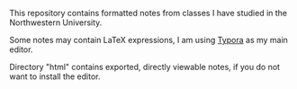 This repository contains formatted notes from classes I have studied in the Northwestern University.

Some notes may contain LaTeX expressions, I am using [Typora](https://typora.io/) as my main editor.

Directory "html" contains exported, directly viewable notes, if you do not want to install the editor.
